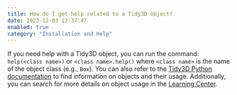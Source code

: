 ```yaml
---
title: How do I get help related to a Tidy3D object?
date: 2023-12-03 12:37:47
enabled: true
category: "Installation and Help"
---
```

If you need help with a Tidy3D object, you can run the command: `help(<class name>)`&nbsp;or&nbsp;`<class name>.help()` where `<class name>`&nbsp;is the name of the object class (e.g., `Box`). You can also refer to the [Tidy3D Python documentation](https://docs.flexcompute.com/projects/tidy3d/en/latest/index.html) to find information on objects and their usage. Additionally, you can search for more details on object usage in the [Learning Center](https://www.flexcompute.com/tidy3d/learning-center/).

